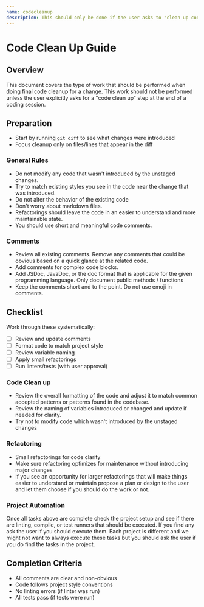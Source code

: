 ```yaml
---
name: codecleanup
description: This should only be done if the user asks to "clean up code". At the end of a major change on a git branch this document describes the code clean up tasks that should be performed.
---
```


# Code Clean Up Guide

##  Overview
This document covers the type of work that should be performed when doing final code cleanup for a change.
This work should not be performed unless the user explicitly asks for a "code clean up" step at the end of a coding
session.

## Preparation
* Start by running `git diff` to see what changes were introduced
* Focus cleanup only on files/lines that appear in the diff

### General Rules
* Do not modify any code that wasn't introduced by the unstaged changes.
* Try to match existing styles you see in the code near the change that was introduced.
* Do not alter the behavior of the existing code
* Don't worry about markdown files.
* Refactorings should leave the code in an easier to understand and more maintainable state.
* You should use short and meaningful code comments.

### Comments

* Review all existing comments. Remove any comments that could be obvious based on a quick glance at the related code.
* Add comments for complex code blocks. 
* Add JSDoc, JavaDoc, or the doc format that is applicable for the given programming language. Only document public methods / functions
* Keep the comments short and to the point. Do not use emoji in comments. 

## Checklist
Work through these systematically:
- [ ] Review and update comments
- [ ] Format code to match project style
- [ ] Review variable naming
- [ ] Apply small refactorings
- [ ] Run linters/tests (with user approval)

### Code Clean up
* Review the overall formatting of the code and adjust it to match common accepted patterns or patterns found in the codebase.
* Review the naming of variables introduced or changed and update if needed for clarity.
* Try not to modify code which wasn't introduced by the unstaged changes

### Refactoring
* Small refactorings for code clarity
* Make sure refactoring optimizes for maintenance without introducing major changes
* If you see an opportunity for larger refactorings that will make things easier to understand or maintain propose a plan or design to the user and let them choose if you should do the work or not. 

### Project Automation
Once all tasks above are complete check the project setup and see if there are linting, compile, or test runners that should be executed. If you find any ask the user if you should execute them. Each project is different and we might not want to always execute these tasks but you should ask the user if you do find the tasks in the project.

## Completion Criteria
- All comments are clear and non-obvious
- Code follows project style conventions
- No linting errors (if linter was run)
- All tests pass (if tests were run) 
